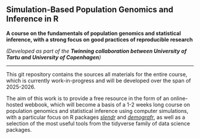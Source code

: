 ## Simulation-Based Population Genomics and Inference in R

**A course on the fundamentals of population genomics and statistical inference,
with a strong focus on good practices of reproducible research**

_(Developed as part of the **Twinning collaboration between University
of Tartu and University of Copenhagen**)_

------------------------------------------------------------------------

This git repository contains the sources all materials for the entire course,
which is currently work-in-progress and will be developed over the span of
2025-2026.

The aim of this work is to provide a free resource in the form of an
online-hosted webbook, which will become a basis of a 1-2 weeks long course
on population genomics and statistical inference using computer simulations,
with a particular focus on R packages
[_slendr_](https://github.com/bodkan/demografr) and [_demografr_](https://github.com/bodkan/demografr), as well as a selection of
the most useful tools from the tidyverse family of data science packages.
